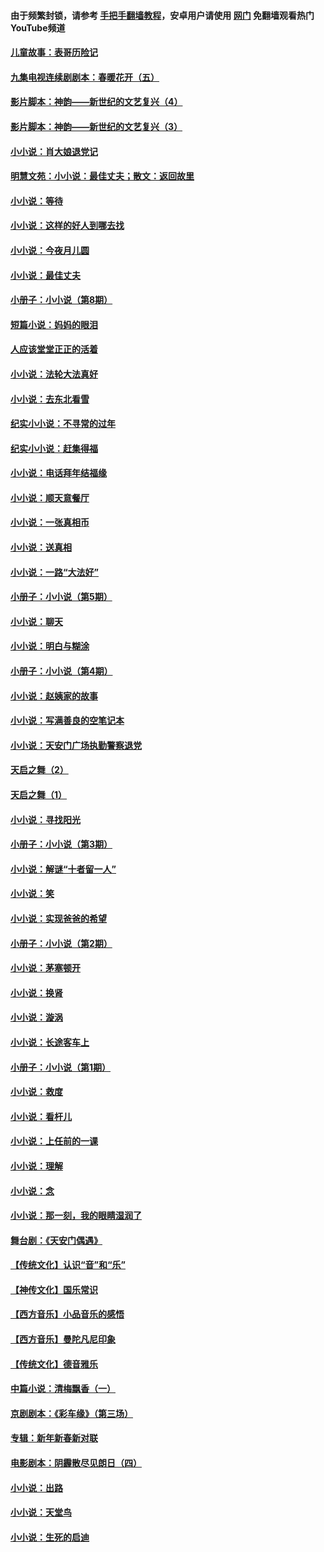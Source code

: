 #### 由于频繁封锁，请参考 [手把手翻墙教程](https://github.com/gfw-breaker/guides/wiki/)，安卓用户请使用 [网门](https://github.com/gfw-breaker/nogfw/blob/master/dl.md?t=05181901) 免翻墙观看热门YouTube频道 

#### [儿童故事：表哥历险记](../pages/328/383535.md?t=05181901) 

#### [九集电视连续剧剧本：春暖花开（五）](../pages/328/275919.md?t=05181901) 

#### [影片脚本：神韵——新世纪的文艺复兴（4）](../pages/328/266089.md?t=05181901) 

#### [影片脚本：神韵——新世纪的文艺复兴（3）](../pages/328/266087.md?t=05181901) 

#### [小小说：肖大娘退党记](../pages/328/239807.md?t=05181901) 

#### [明慧文苑：小小说：最佳丈夫；散文：返回故里](../pages/328/3439.md?t=05181901) 

#### [小小说：等待](../pages/328/223927.md?t=05181901) 

#### [小小说：这样的好人到哪去找](../pages/328/209396.md?t=05181901) 

#### [小小说：今夜月儿圆](../pages/328/193588.md?t=05181901) 

#### [小小说：最佳丈夫](../pages/328/190938.md?t=05181901) 

#### [小册子：小小说（第8期）](../pages/328/188202.md?t=05181901) 

#### [短篇小说：妈妈的眼泪](../pages/328/187712.md?t=05181901) 

#### [人应该堂堂正正的活着](../pages/328/182430.md?t=05181901) 

#### [小小说：法轮大法真好](../pages/328/174669.md?t=05181901) 

#### [小小说：去东北看雪](../pages/328/173882.md?t=05181901) 

#### [纪实小小说：不寻常的过年](../pages/328/173187.md?t=05181901) 

#### [纪实小小说：赶集得福](../pages/328/172652.md?t=05181901) 

#### [小小说：电话拜年结福缘](../pages/328/172533.md?t=05181901) 

#### [小小说：顺天意餐厅](../pages/328/170182.md?t=05181901) 

#### [小小说：一张真相币](../pages/328/169410.md?t=05181901) 

#### [小小说：送真相](../pages/328/166713.md?t=05181901) 

#### [小小说：一路“大法好”](../pages/328/162016.md?t=05181901) 

#### [小册子：小小说（第5期）](../pages/328/161131.md?t=05181901) 

#### [小小说：聊天](../pages/328/159640.md?t=05181901) 

#### [小小说：明白与糊涂](../pages/328/158101.md?t=05181901) 

#### [小册子：小小说（第4期）](../pages/328/158006.md?t=05181901) 

#### [小小说：赵姨家的故事](../pages/328/157843.md?t=05181901) 

#### [小小说：写满善良的空笔记本](../pages/328/157382.md?t=05181901) 

#### [小小说：天安门广场执勤警察退党](../pages/328/156982.md?t=05181901) 

#### [天启之舞（2）](../pages/328/153440.md?t=05181901) 

#### [天启之舞（1）](../pages/328/153439.md?t=05181901) 

#### [小小说：寻找阳光](../pages/328/153065.md?t=05181901) 

#### [小册子：小小说（第3期）](../pages/328/151715.md?t=05181901) 

#### [小小说：解谜“十者留一人”](../pages/328/148967.md?t=05181901) 

#### [小小说：笑](../pages/328/148905.md?t=05181901) 

#### [小小说：实现爸爸的希望](../pages/328/148096.md?t=05181901) 

#### [小册子：小小说（第2期）](../pages/328/147214.md?t=05181901) 

#### [小小说：茅塞顿开](../pages/328/147030.md?t=05181901) 

#### [小小说：换肾](../pages/328/146770.md?t=05181901) 

#### [小小说：漩涡](../pages/328/146683.md?t=05181901) 

#### [小小说：长途客车上](../pages/328/145076.md?t=05181901) 

#### [小册子：小小说（第1期）](../pages/328/143963.md?t=05181901) 

#### [小小说：救度](../pages/328/143927.md?t=05181901) 

#### [小小说：看杆儿](../pages/328/142137.md?t=05181901) 

#### [小小说：上任前的一课](../pages/328/140808.md?t=05181901) 

#### [小小说：理解](../pages/328/140476.md?t=05181901) 

#### [小小说：念](../pages/328/139513.md?t=05181901) 

#### [小小说：那一刻，我的眼睛湿润了](../pages/328/138476.md?t=05181901) 

#### [舞台剧：《天安门偶遇》](../pages/328/117155.md?t=05181901) 

#### [【传统文化】认识“音”和“乐”](../pages/328/108667.md?t=05181901) 

#### [【神传文化】国乐常识](../pages/328/104225.md?t=05181901) 

#### [【西方音乐】小品音乐的感悟](../pages/328/102924.md?t=05181901) 

#### [【西方音乐】曼陀凡尼印象](../pages/328/102922.md?t=05181901) 

#### [【传统文化】德音雅乐](../pages/328/102923.md?t=05181901) 

#### [中篇小说：清梅飘香（一）](../pages/328/101058.md?t=05181901) 

#### [京剧剧本：《彩车缘》（第三场）](../pages/328/96434.md?t=05181901) 

#### [专辑：新年新春新对联](../pages/328/94991.md?t=05181901) 

#### [电影剧本：阴霾散尽见朗日（四）](../pages/328/87081.md?t=05181901) 

#### [小小说：出路](../pages/328/84848.md?t=05181901) 

#### [小小说：天堂鸟](../pages/328/83084.md?t=05181901) 

#### [小小说：生死的启迪](../pages/328/70977.md?t=05181901) 

